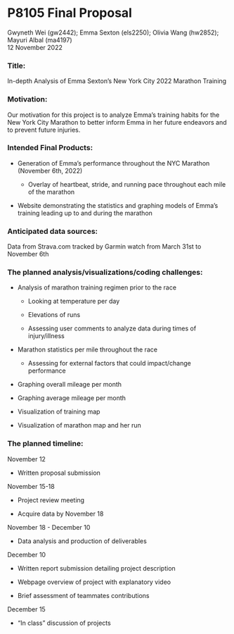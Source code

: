 P8105 Final Proposal
================
Gwyneth Wei (gw2442); Emma Sexton (els2250); Olivia Wang (hw2852);
Mayuri Albal (ma4197) <br>
12 November 2022

### **Title**:

In-depth Analysis of Emma Sexton’s New York City 2022 Marathon Training

### **Motivation**:

Our motivation for this project is to analyze Emma’s training habits for
the New York City Marathon to better inform Emma in her future endeavors
and to prevent future injuries.

### **Intended Final Products**:

-   Generation of Emma’s performance throughout the NYC Marathon
    (November 6th, 2022)

    -   Overlay of heartbeat, stride, and running pace throughout each
        mile of the marathon

-   Website demonstrating the statistics and graphing models of Emma’s
    training leading up to and during the marathon

### **Anticipated data sources**:

Data from Strava.com tracked by Garmin watch from March 31st to November
6th

### **The planned analysis/visualizations/coding challenges**:

-   Analysis of marathon training regimen prior to the race

    -   Looking at temperature per day

    -   Elevations of runs

    -   Assessing user comments to analyze data during times of
        injury/illness

-   Marathon statistics per mile throughout the race

    -   Assessing for external factors that could impact/change
        performance

-   Graphing overall mileage per month

-   Graphing average mileage per month

-   Visualization of training map

-   Visualization of marathon map and her run

### **The planned timeline**:

November 12

-   Written proposal submission

November 15-18

-   Project review meeting

-   Acquire data by November 18

November 18 - December 10

-   Data analysis and production of deliverables

December 10

-   Written report submission detailing project description

-   Webpage overview of project with explanatory video

-   Brief assessment of teammates contributions

December 15

-   “In class” discussion of projects
